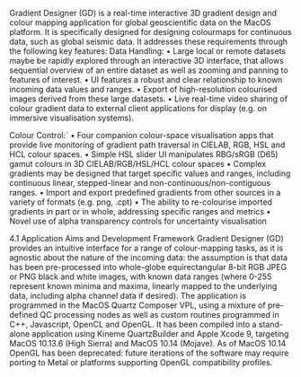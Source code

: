 Gradient Designer (GD) is a real-time interactive 3D gradient design and colour mapping application for global geoscientific data on the MacOS platform. It is specifically designed for designing colourmaps for continuous data, such as global seismic data.
It addresses these requirements through the following key features:
Data Handling:
•	Large local or remote datasets maybe be rapidly explored through an interactive 3D interface, that allows sequential overview of an entire dataset as well as zooming and panning to features of interest.
•	UI features a robust and clear relationship to known incoming data values and ranges.
•	Export of high-resolution colourised images derived from these large datasets.
•	Live real-time video sharing of colour gradient data to external client applications for display (e.g. on immersive visualisation systems).



Colour Control:`
•	Four companion colour-space visualisation apps that provide live monitoring of gradient path traversal in CIELAB, RGB, HSL and HCL colour spaces.
•	Simple HSL slider UI manipulates RBG/sRGB (D65) gamut colours in 3D CIELAB/RGB/HSL/HCL colour spaces
•	Complex gradients may be designed that target specific values and ranges, including continuous linear, stepped-linear and non-continuous/non-contiguous ranges.
•	Import and export predefined gradients from other sources in a variety of formats (e.g. png, .cpt)
•	The ability to re-colourise imported gradients in part or in whole, addressing specific ranges and metrics
•	Novel use of alpha transparency controls for uncertainty visualisation

4.1	Application Aims and Development Framework
Gradient Designer (GD) provides an intuitive interface for a range of colour-mapping tasks, as it is agnostic about the nature of the incoming data: the assumption is that data has been pre-processed into whole-globe equirectangular 8-bit RGB JPEG or PNG black and white images, with known data ranges (where 0-255 represent known minima and maxima, linearly mapped to the underlying data, including alpha channel data if desired). The application is programmed in the MacOS Quartz Composer VPL, using a mixture of pre-defined QC processing nodes as well as custom routines programmed in C++, Javascript, OpenCL and OpenGL. It has been compiled into a stand-alone application using Kineme QuartzBuilder and Apple Xcode 9, targeting MacOS 10.13.6 (High Sierra) and MacOS 10.14 (Mojave). As of MacOS 10.14 OpenGL has been deprecated: future iterations of the software may require porting to Metal or platforms supporting OpenGL compatibility profiles.
